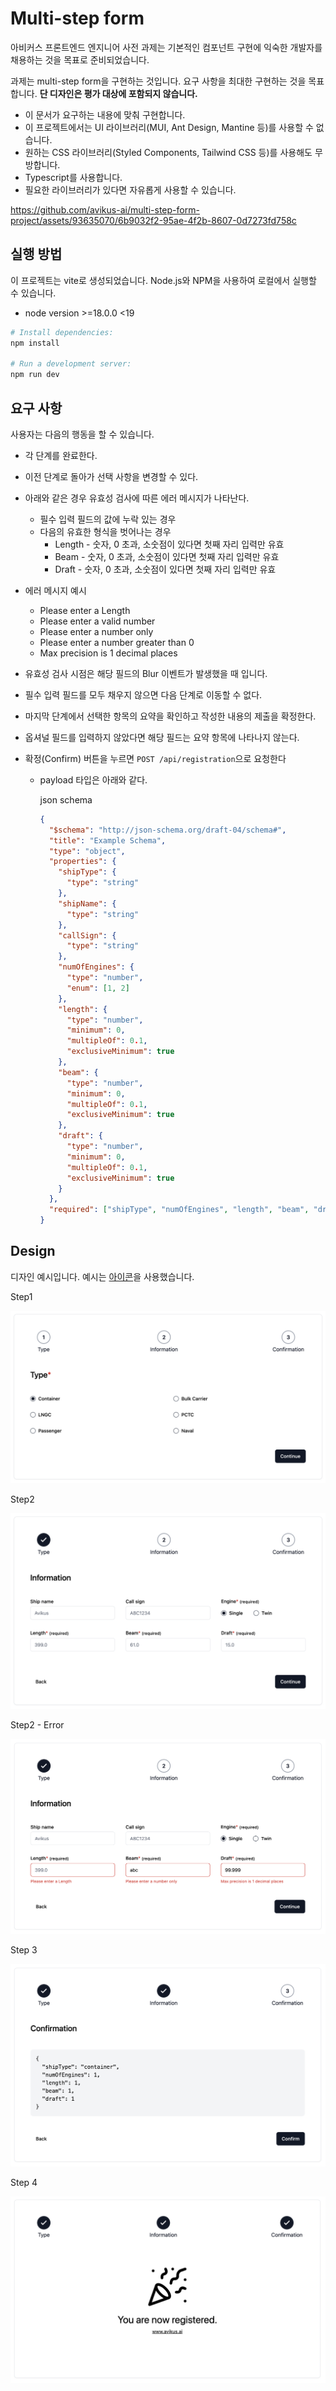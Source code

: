 # Multi-step form

아비커스 프론트엔드 엔지니어 사전 과제는 기본적인 컴포넌트 구현에 익숙한 개발자를 채용하는 것을 목표로 준비되었습니다.

과제는 multi-step form을 구현하는 것입니다. 요구 사항을 최대한 구현하는 것을 목표합니다. **단 디자인은 평가 대상에 포함되지 않습니다.**

- 이 문서가 요구하는 내용에 맞춰 구현합니다.
- 이 프로젝트에서는 UI 라이브러리(MUI, Ant Design, Mantine 등)를 사용할 수 없습니다.
- 원하는 CSS 라이브러리(Styled Components, Tailwind CSS 등)를 사용해도 무방합니다.
- Typescript를 사용합니다.
- 필요한 라이브러리가 있다면 자유롭게 사용할 수 있습니다.

https://github.com/avikus-ai/multi-step-form-project/assets/93635070/6b9032f2-95ae-4f2b-8607-0d7273fd758c


## 실행 방법

이 프로젝트는 vite로 생성되었습니다. Node.js와 NPM을 사용하여 로컬에서 실행할 수 있습니다.
- node version >=18.0.0 <19

```bash
# Install dependencies:
npm install

# Run a development server:
npm run dev
```

## 요구 사항

사용자는 다음의 행동을 할 수 있습니다.

- 각 단계를 완료한다.
- 이전 단계로 돌아가 선택 사항을 변경할 수 있다.
- 아래와 같은 경우 유효성 검사에 따른 에러 메시지가 나타난다.
  - 필수 입력 필드의 값에 누락 있는 경우
  - 다음의 유효한 형식을 벗어나는 경우
    - Length - 숫자, 0 초과, 소숫점이 있다면 첫째 자리 입력만 유효
    - Beam - 숫자, 0 초과, 소숫점이 있다면 첫째 자리 입력만 유효
    - Draft - 숫자, 0 초과, 소숫점이 있다면 첫째 자리 입력만 유효
- 에러 메시지 예시
  - Please enter a Length
  - Please enter a valid number
  - Please enter a number only
  - Please enter a number greater than 0
  - Max precision is 1 decimal places
- 유효성 검사 시점은 해당 필드의 Blur 이벤트가 발생했을 때 입니다.
- 필수 입력 필드를 모두 채우지 않으면 다음 단계로 이동할 수 없다.
- 마지막 단계에서 선택한 항목의 요약을 확인하고 작성한 내용의 제출을 확정한다.
- 옵셔널 필드를 입력하지 않았다면 해당 필드는 요약 항목에 나타나지 않는다.
- 확정(Confirm) 버튼을 누르면 `POST /api/registration`으로 요청한다

  - payload 타입은 아래와 같다.

    json schema

    ```json
    {
      "$schema": "http://json-schema.org/draft-04/schema#",
      "title": "Example Schema",
      "type": "object",
      "properties": {
        "shipType": {
          "type": "string"
        },
        "shipName": {
          "type": "string"
        },
        "callSign": {
          "type": "string"
        },
        "numOfEngines": {
          "type": "number",
          "enum": [1, 2]
        },
        "length": {
          "type": "number",
          "minimum": 0,
          "multipleOf": 0.1,
          "exclusiveMinimum": true
        },
        "beam": {
          "type": "number",
          "minimum": 0,
          "multipleOf": 0.1,
          "exclusiveMinimum": true
        },
        "draft": {
          "type": "number",
          "minimum": 0,
          "multipleOf": 0.1,
          "exclusiveMinimum": true
        }
      },
      "required": ["shipType", "numOfEngines", "length", "beam", "draft"]
    }
    ```

## Design

디자인 예시입니다. 예시는 [아이콘](https://lucide.dev/)을 사용했습니다.

Step1

![step-1](/design/step-1.png)

Step2

![step-2](/design/step-2.png)

Step2 - Error

![step-2-error](/design/step-2-error.png)

Step 3

![step-3](/design/step-3.png)

Step 4

![step-4](/design/step-4.png)
